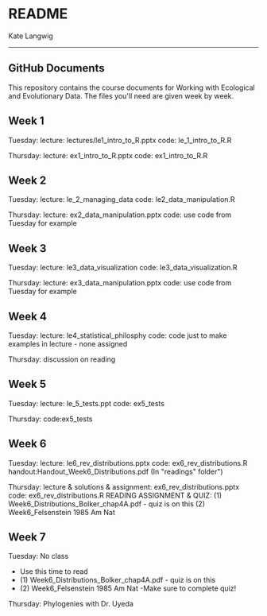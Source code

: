 README
================
Kate Langwig

------------------------------------------------------------------------

GitHub Documents
----------------

This repository contains the course documents for Working with Ecological and Evolutionary Data. The files you'll need are given week by week. 

Week 1
-------------------
Tuesday: 
lecture: lectures/le1_intro_to_R.pptx
code: le_1_intro_to_R.R

Thursday:
lecture: ex1_intro_to_R.pptx
code: ex1_intro_to_R.R

Week 2
-------------------
Tuesday:
lecture: le_2_managing_data
code: le2_data_manipulation.R

Thursday: 
lecture: ex2_data_manipulation.pptx
code: use code from Tuesday for example

Week 3
-------------------
Tuesday:
lecture: le3_data_visualization
code: le3_data_visualization.R

Thursday: 
lecture: ex3_data_manipulation.pptx
code: use code from Tuesday for example

Week 4
------------------
Tuesday: 
lecture: le4_statistical_philosphy
code: code just to make examples in lecture - none assigned

Thursday: discussion on reading

Week 5
--------------------
Tuesday: 
lecture: le_5_tests.ppt
code: ex5_tests

Thursday:
code:ex5_tests

Week 6
------------------------
Tuesday:
lecture: le6_rev_distributions.pptx
code: ex6_rev_distributions.R
handout:Handout_Week6_Distributions.pdf (In "readings" folder")

Thursday:
lecture & solutions & assignment: ex6_rev_distributions.pptx
code: ex6_rev_distributions.R
READING ASSIGNMENT & QUIZ: 
(1) Week6_Distributions_Bolker_chap4A.pdf - quiz is on this
(2) Week6_Felsenstein 1985 Am Nat

Week 7
------------------------
Tuesday: No class
- Use this time to read
- (1) Week6_Distributions_Bolker_chap4A.pdf - quiz is on this
- (2) Week6_Felsenstein 1985 Am Nat
-Make sure to complete quiz!

Thursday: Phylogenies with Dr. Uyeda